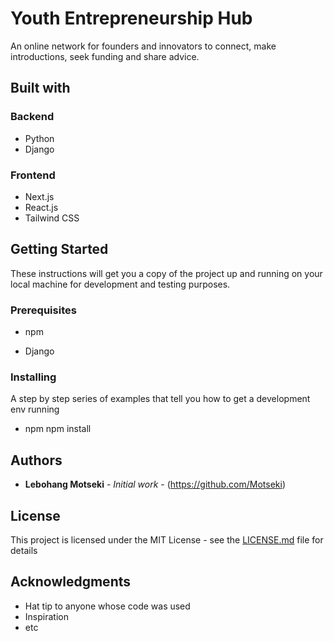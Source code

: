 # Youth Entrepreneurship Hub
An online network for founders and innovators to connect, make introductions, seek funding and share advice.

## Built with
### Backend
* Python
* Django

### Frontend
* Next.js
* React.js
* Tailwind CSS

## Getting Started

These instructions will get you a copy of the project up and running on your local machine for development and testing purposes. 
### Prerequisites
* npm

* Django


### Installing

A step by step series of examples that tell you how to get a development env running
* npm
	npm install 


## Authors

* **Lebohang Motseki** - *Initial work* - (https://github.com/Motseki)

## License

This project is licensed under the MIT License - see the [LICENSE.md](LICENSE.md) file for details

## Acknowledgments

* Hat tip to anyone whose code was used
* Inspiration
* etc

